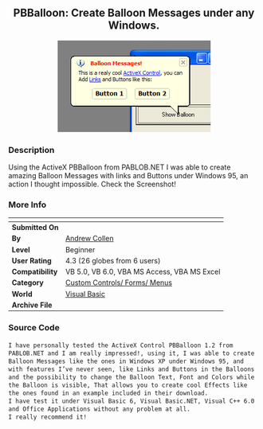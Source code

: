 ﻿<div align="center">

## PBBalloon: Create Balloon Messages under any Windows\.

<img src="PIC200327191247717.gif">
</div>

### Description

Using the ActiveX PBBalloon from PABLOB.NET I was able to create amazing Balloon Messages with links and Buttons under Windows 95, an action I thought impossible. Check the Screenshot!
 
### More Info
 


<span>             |<span>
---                |---
**Submitted On**   |
**By**             |[Andrew Collen](https://github.com/Planet-Source-Code/PSCIndex/blob/master/ByAuthor/andrew-collen.md)
**Level**          |Beginner
**User Rating**    |4.3 (26 globes from 6 users)
**Compatibility**  |VB 5\.0, VB 6\.0, VBA MS Access, VBA MS Excel
**Category**       |[Custom Controls/ Forms/  Menus](https://github.com/Planet-Source-Code/PSCIndex/blob/master/ByCategory/custom-controls-forms-menus__1-4.md)
**World**          |[Visual Basic](https://github.com/Planet-Source-Code/PSCIndex/blob/master/ByWorld/visual-basic.md)
**Archive File**   |[](https://github.com/Planet-Source-Code/andrew-collen-pbballoon-create-balloon-messages-under-any-windows__1-43028/archive/master.zip)





### Source Code

```
I have personally tested the ActiveX Control PBBalloon 1.2 from PABLOB.NET and I am really impressed!, using it, I was able to create Balloon Messages like the ones in Windows XP under Windows 95, and with features I’ve never seen, like Links and Buttons in the Balloons and the possibility to change the Balloon Text, Font and Colors while the Balloon is visible, That allows you to create cool Effects like the ones found in an example included in their download.
I have test it under Visual Basic 6, Visual Basic.NET, Visual C++ 6.0 and Office Applications without any problem at all.
I really recommend it!
```

